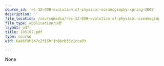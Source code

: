 ```yaml
---
course_id: res-12-000-evolution-of-physical-oceanography-spring-2007
description: ''
file_location: /coursemedia/res-12-000-evolution-of-physical-oceanography-spring-2007/6a86fab3b7c2f16bf1b86cb33c1cca93_105107.pdf
file_type: application/pdf
layout: pdf
title: 105107.pdf
type: course
uid: 6a86fab3b7c2f16bf1b86cb33c1cca93

---
```

None